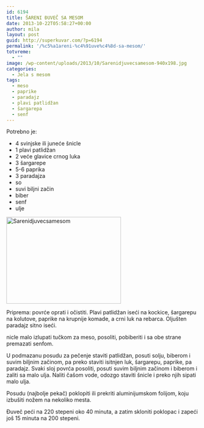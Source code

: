 ```yaml
---
id: 6194
title: ŠARENI ĐUVEČ SA MESOM
date: 2013-10-22T05:58:27+00:00
author: mila
layout: post
guid: http://superkuvar.com/?p=6194
permalink: '/%c5%a1areni-%c4%91uve%c4%8d-sa-mesom/'
totvreme:
  - ""
image: /wp-content/uploads/2013/10/Sarenidjuvecsamesom-940x198.jpg
categories:
  - Jela s mesom
tags:
  - meso
  - paprike
  - paradajz
  - plavi patlidžan
  - šargarepa
  - senf
---
```

Potrebno je:

  * 4 svinjske ili juneće šnicle
  * 1 plavi patlidžan
  * 2 veće glavice crnog luka
  * 3 šargarepe
  * 5-6 paprika
  * 3 paradajza
  * so
  * suvi biljni začin
  * biber
  * senf
  * ulje

[<img class="alignnone size-medium wp-image-6197" src="//superkuvar.com/wp-content/uploads/2013/10/Sarenidjuvecsamesom-e1382366701658-300x227.jpg" alt="Sarenidjuvecsamesom" width="300" height="227" />](//superkuvar.com/wp-content/uploads/2013/10/Sarenidjuvecsamesom.jpg)

Priprema: povrće oprati i očistiti. Plavi patlidžan iseći na kockice, šargarepu na kolutove, paprike na krupnije komade, a crni luk na rebarca. Oljušten paradajz sitno iseći.

 nicle malo izlupati tučkom za meso, posoliti, pobiberiti i sa obe strane premazati senfom.

U podmazanu posudu za pečenje staviti patlidžan, posuti solju, biberom i suvim biljnim začinom, pa preko staviti isitnjen luk, šargarepu, paprike, pa paradajz. Svaki sloj povrća posoliti, posuti suvim biljnim začinom i biberom i zaliti sa malo ulja. Naliti čašom vode, odozgo staviti šnicle i preko njih sipati malo ulja.

Posudu (najbolje pekač) poklopiti ili prekriti aluminijumskom folijom, koju izbušiti nožem na nekoliko mesta.

Đuveč peći na 220 stepeni oko 40 minuta, a zatim skloniti poklopac i zapeći još 15 minuta na 200 stepeni.